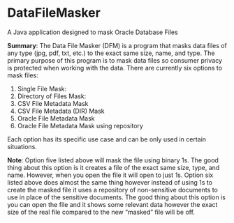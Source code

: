 # DataFileMasker
A Java application designed to mask Oracle Database Files

**Summary**: The Data File Masker (DFM) is a program that masks data files of any type (jpg, pdf, txt, etc.) to the exact same size, name, and type. The primary purpose of this program is to mask data files so consumer privacy is protected when working with the data. There are currently six options to mask files: 
1.	Single File Mask:
2.	Directory of Files Mask:
3.	CSV File Metadata Mask 
4.	CSV File Metadata (DIR) Mask
5.	Oracle File Metadata Mask 
6.	Oracle File Metadata Mask using repository

Each option has its specific use case and can be only used in certain situations. 

**Note**: Option five listed above will mask the file using binary 1s. The good thing about this option is it creates a file of the exact same size, type, and name. However, when you open the file it will open to just 1s. Option six listed above does almost the same thing however instead of using 1s to create the masked file it uses a repository of non-sensitive documents to use in place of the sensitive documents. The good thing about this option is you can open the file and it shows some relevant data however the exact size of the real file compared to the new “masked” file will be off. 

